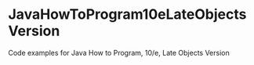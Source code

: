 # JavaHowToProgram10eLateObjectsVersion
Code examples for Java How to Program, 10/e, Late Objects Version
